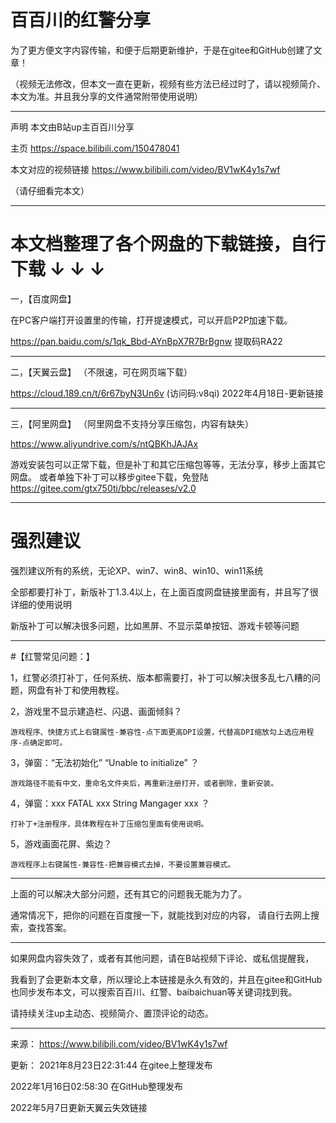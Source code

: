 

# 百百川的红警分享

为了更方便文字内容传输，和便于后期更新维护，于是在gitee和GitHub创建了文章！

（视频无法修改，但本文一直在更新，视频有些方法已经过时了，请以视频简介、本文为准。并且我分享的文件通常附带使用说明）

---------------------------------

声明
本文由B站up主百百川分享

主页 https://space.bilibili.com/150478041

本文对应的视频链接 https://www.bilibili.com/video/BV1wK4y1s7wf

（请仔细看完本文）

---------------------------------

# 本文档整理了各个网盘的下载链接，自行下载 ↓ ↓ ↓


一，【百度网盘】

在PC客户端打开设置里的传输，打开提速模式，可以开启P2P加速下载。

https://pan.baidu.com/s/1qk_Bbd-AYnBpX7R7BrBgnw
提取码RA22

---------------------------------

二，【天翼云盘】 （不限速，可在网页端下载）

https://cloud.189.cn/t/6r67byN3Un6v (访问码:v8qi)
2022年4月18日-更新链接

---------------------------------

三，【阿里网盘】 （阿里网盘不支持分享压缩包，内容有缺失）

https://www.aliyundrive.com/s/ntQBKhJAJAx

游戏安装包可以正常下载，但是补丁和其它压缩包等等，无法分享，移步上面其它网盘。
或者单独下补丁可以移步gitee下载，免登陆
https://gitee.com/gtx750ti/bbc/releases/v2.0

---------------------------------


# 强烈建议

强烈建议所有的系统，无论XP、win7、win8、win10、win11系统

全部都要打补丁，新版补丁1.3.4以上，在上面百度网盘链接里面有，并且写了很详细的使用说明

新版补丁可以解决很多问题，比如黑屏、不显示菜单按钮、游戏卡顿等问题

---------------------------------

#【红警常见问题：】

1，红警必须打补丁，任何系统、版本都需要打，补丁可以解决很多乱七八糟的问题，网盘有补丁和使用教程。

2，游戏里不显示建造栏、闪退、画面倾斜？

	游戏程序、快捷方式上右键属性-兼容性-点下面更高DPI设置，代替高DPI缩放勾上选应用程序-点确定即可。

3，弹窗：“无法初始化” “Unable to initialize” ？

	游戏路径不能有中文，重命名文件夹后，再重新注册打开，或者删除，重新安装。

4，弹窗：xxx FATAL xxx String Mangager xxx ？

	打补丁+注册程序，具体教程在补丁压缩包里面有使用说明。

5，游戏画面花屏、紫边？

	游戏程序上右键属性-兼容性-把兼容模式去掉，不要设置兼容模式。

---------------------------------

上面的可以解决大部分问题，还有其它的问题我无能为力了。

通常情况下，把你的问题在百度搜一下，就能找到对应的内容，
请自行去网上搜索，查找答案。

---------------------------------

如果网盘内容失效了，或者有其他问题，请在B站视频下评论、或私信提醒我，

我看到了会更新本文章，所以理论上本链接是永久有效的，并且在gitee和GitHub也同步发布本文，可以搜索百百川、红警、baibaichuan等关键词找到我。

请持续关注up主动态、视频简介、置顶评论的动态。

---------------------------------

来源：
https://www.bilibili.com/video/BV1wK4y1s7wf

更新：
2021年8月23日22:31:44 在gitee上整理发布

2022年1月16日02:58:30 在GitHub整理发布

2022年5月7日更新天翼云失效链接

